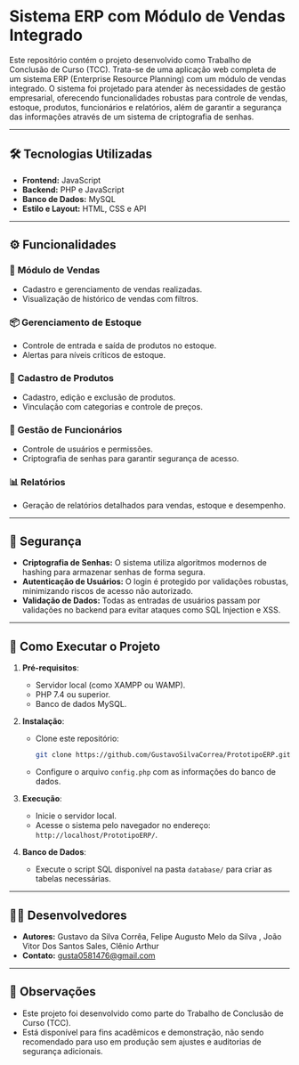# Sistema ERP com Módulo de Vendas Integrado  

Este repositório contém o projeto desenvolvido como Trabalho de Conclusão de Curso (TCC). Trata-se de uma aplicação web completa de um sistema ERP (Enterprise Resource Planning) com um módulo de vendas integrado. O sistema foi projetado para atender às necessidades de gestão empresarial, oferecendo funcionalidades robustas para controle de vendas, estoque, produtos, funcionários e relatórios, além de garantir a segurança das informações através de um sistema de criptografia de senhas.

---

## 🛠️ Tecnologias Utilizadas  

- **Frontend:** JavaScript  
- **Backend:** PHP e JavaScript
- **Banco de Dados:** MySQL   
- **Estilo e Layout:** HTML, CSS e API 

---

## ⚙️ Funcionalidades  

### 🛒 **Módulo de Vendas**  
- Cadastro e gerenciamento de vendas realizadas.  
- Visualização de histórico de vendas com filtros.

### 📦 **Gerenciamento de Estoque**  
- Controle de entrada e saída de produtos no estoque.  
- Alertas para níveis críticos de estoque.  

### 🏢 **Cadastro de Produtos**  
- Cadastro, edição e exclusão de produtos.  
- Vinculação com categorias e controle de preços.  

### 👥 **Gestão de Funcionários**  
- Controle de usuários e permissões.  
- Criptografia de senhas para garantir segurança de acesso.  

### 📊 **Relatórios**  
- Geração de relatórios detalhados para vendas, estoque e desempenho.   

---

## 🔐 Segurança  

- **Criptografia de Senhas:** O sistema utiliza algoritmos modernos de hashing para armazenar senhas de forma segura.  
- **Autenticação de Usuários:** O login é protegido por validações robustas, minimizando riscos de acesso não autorizado.  
- **Validação de Dados:** Todas as entradas de usuários passam por validações no backend para evitar ataques como SQL Injection e XSS.  

---


## 🚀 Como Executar o Projeto  

1. **Pré-requisitos**:  
   - Servidor local (como XAMPP ou WAMP).  
   - PHP 7.4 ou superior.  
   - Banco de dados MySQL.  

2. **Instalação**:  
   - Clone este repositório:  
     ```bash
     git clone https://github.com/GustavoSilvaCorrea/PrototipoERP.git
     ```  
   - Configure o arquivo `config.php` com as informações do banco de dados.  

3. **Execução**:  
   - Inicie o servidor local.  
   - Acesse o sistema pelo navegador no endereço: `http://localhost/PrototipoERP/`.  

4. **Banco de Dados**:  
   - Execute o script SQL disponível na pasta `database/` para criar as tabelas necessárias.  

---

## 👨‍💻 Desenvolvedores  

- **Autores:** Gustavo da Silva Corrêa, Felipe Augusto Melo da Silva , João Vitor Dos Santos Sales, Clênio Arthur
- **Contato:** gusta0581476@gmail.com 

---

## 📌 Observações  

- Este projeto foi desenvolvido como parte do Trabalho de Conclusão de Curso (TCC).  
- Está disponível para fins acadêmicos e demonstração, não sendo recomendado para uso em produção sem ajustes e auditorias de segurança adicionais.  

